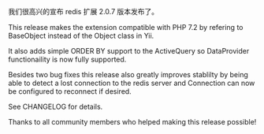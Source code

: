 我们很高兴的宣布 redis 扩展 2.0.7 版本发布了。

This release makes the extension compatible with PHP 7.2 by refering to BaseObject instead of the Object class in Yii.

It also adds simple ORDER BY support to the ActiveQuery so DataProvider functionaility is now fully supported.

Besides two bug fixes this release also greatly improves stablilty by being able to detect a lost connection to the redis server and Connection can now be configured to reconnect if desired.

See CHANGELOG for details.

Thanks to all community members who helped making this release possible!
